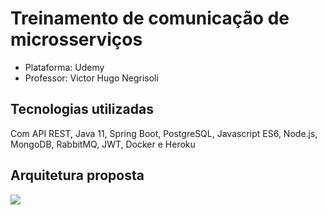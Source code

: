 # Treinamento de comunicação de microsserviços

- Plataforma: Udemy
- Professor: Victor Hugo Negrisoli

## Tecnologias utilizadas

Com API REST, Java 11, Spring Boot, PostgreSQL, Javascript ES6, Node.js, MongoDB, RabbitMQ, JWT, Docker e Heroku

## Arquitetura proposta

![](https://i.imgur.com/OKus1OI.png)
